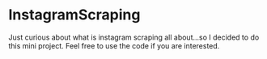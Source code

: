 # InstagramScraping
Just curious about what is instagram scraping all about...so I decided to do this mini project.
Feel free to use the code if you are interested.
